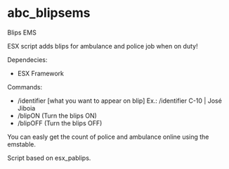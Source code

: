 # abc_blipsems
Blips EMS

ESX script adds blips for ambulance and police job when on duty!

Dependecies: 
 - ESX Framework

Commands:
 - /identifier [what you want to appear on blip] Ex.: /identifier C-10 | José Jiboia 
 - /blipON (Turn the blips ON)
 - /blipOFF (Turn the blips OFF)

You can easly get the count of police and ambulance online using the emstable.


Script based on esx_pablips.
